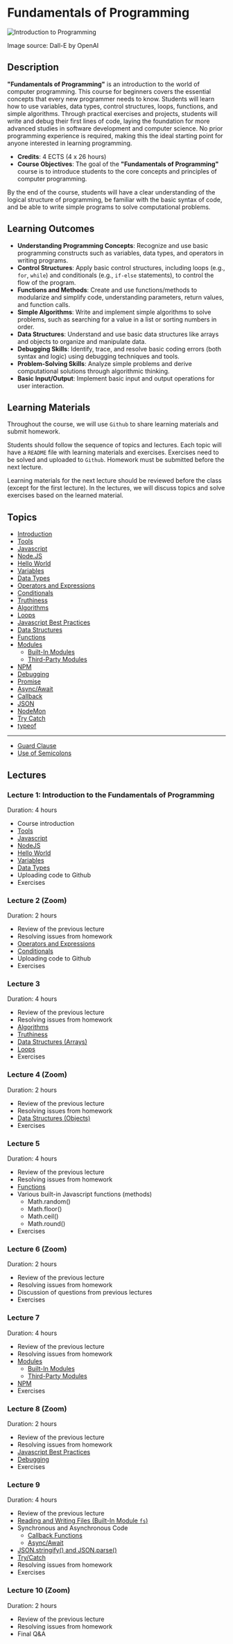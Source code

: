 # Fundamentals of Programming

![Introduction to Programming](Introduction-To-Programming.webp)

Image source: Dall-E by OpenAI

## Description

**"Fundamentals of Programming"** is an introduction to the world of computer programming. This course for beginners covers the essential concepts that every new programmer needs to know. Students will learn how to use variables, data types, control structures, loops, functions, and simple algorithms. Through practical exercises and projects, students will write and debug their first lines of code, laying the foundation for more advanced studies in software development and computer science. No prior programming experience is required, making this the ideal starting point for anyone interested in learning programming.

- **Credits**: 4 ECTS (4 x 26 hours)
- **Course Objectives**: The goal of the **"Fundamentals of Programming"** course is to introduce students to the core concepts and principles of computer programming.

By the end of the course, students will have a clear understanding of the logical structure of programming, be familiar with the basic syntax of code, and be able to write simple programs to solve computational problems.

## Learning Outcomes

- **Understanding Programming Concepts**: Recognize and use basic programming constructs such as variables, data types, and operators in writing programs.
- **Control Structures**: Apply basic control structures, including loops (e.g., `for`, `while`) and conditionals (e.g., `if-else` statements), to control the flow of the program.
- **Functions and Methods**: Create and use functions/methods to modularize and simplify code, understanding parameters, return values, and function calls.
- **Simple Algorithms**: Write and implement simple algorithms to solve problems, such as searching for a value in a list or sorting numbers in order.
- **Data Structures**: Understand and use basic data structures like arrays and objects to organize and manipulate data.
- **Debugging Skills**: Identify, trace, and resolve basic coding errors (both syntax and logic) using debugging techniques and tools.
- **Problem-Solving Skills**: Analyze simple problems and derive computational solutions through algorithmic thinking.
- **Basic Input/Output**: Implement basic input and output operations for user interaction.

## Learning Materials

Throughout the course, we will use `Github` to share learning materials and submit homework.

Students should follow the sequence of topics and lectures. Each topic will have a `README` file with learning materials and exercises. Exercises need to be solved and uploaded to `Github`. Homework must be submitted before the next lecture.

Learning materials for the next lecture should be reviewed before the class (except for the first lecture). In the lectures, we will discuss topics and solve exercises based on the learned material.

## Topics

- [Introduction](./Topics/Introduction/README.md)
- [Tools](./Topics/Tools/README.md)
- [Javascript](./Topics/Javascript/README.md)
- [Node.JS](./Topics/NodeJS/README.md)
- [Hello World](./Topics/HelloWorld/README.md)
- [Variables](./Topics/Variables/README.md)
- [Data Types](./Topics/Data-Types/README.md)
- [Operators and Expressions](./Topics/Operators/README.md)
- [Conditionals](./Topics/Conditionals/README.md)
- [Truthiness](./Topics/Truthiness/README.md)
- [Algorithms](./Topics/Algorithms/README.md)
- [Loops](./Topics/Loops/README.md)
- [Javascript Best Practices](./Topics/Javascript-Best-Practices/README.md)
- [Data Structures](./Topics/Data-Structures/README.md)
- [Functions](./Topics/Functions/README.md)
- [Modules](./Topics/Modules/README.md)
  - [Built-In Modules](./Topics/Modules-Built-In/README.md)
  - [Third-Party Modules](./Topics/Modules-Third-Party/README.md)
- [NPM](./Topics/NPM/README.md)
- [Debugging](./Topics/Debugging/README.md)
- [Promise](./Topics/Promise/README.md)
- [Async/Await](./Topics/Async-Await/README.md)
- [Callback](./Topics/Callback/README.md)
- [JSON](./Topics/JSON/README.md)
- [NodeMon](./Topics/Nodemon/README.md)
- [Try Catch](./Topics/Try-Catch-Finally/README.md)
- [typeof](./Topics/Typeof/README.md)

---

- [Guard Clause](./Topics/Guard-Clause/README.md)
- [Use of Semicolons](./Topics/Semicolons/README.md)

## Lectures

### Lecture 1: Introduction to the Fundamentals of Programming

Duration: 4 hours

- Course introduction
- [Tools](./Topics/Tools/README.md)
- [Javascript](./Topics/Javascript/README.md)
- [NodeJS](./Topics/NodeJS/README.md)
- [Hello World](./Topics/HelloWorld/README.md)
- [Variables](./Topics/Variables/README.md)
- [Data Types](./Topics/Data-Types/README.md)
- Uploading code to Github
- Exercises

### Lecture 2 (Zoom)

Duration: 2 hours

- Review of the previous lecture
- Resolving issues from homework
- [Operators and Expressions](./Topics/Operators/README.md)
- [Conditionals](./Topics/Conditionals/README.md)
- Uploading code to Github
- Exercises

### Lecture 3

Duration: 4 hours

- Review of the previous lecture
- Resolving issues from homework
- [Algorithms](./Topics/Algorithms/README.md)
- [Truthiness](./Topics/Truthiness/README.md)
- [Data Structures (Arrays)](./Topics/Data-Structures/README.md#arrays)
- [Loops](./Topics/Loops/README.md)
- Exercises

### Lecture 4 (Zoom)

Duration: 2 hours

- Review of the previous lecture
- Resolving issues from homework
- [Data Structures (Objects)](./Topics/Data-Structures/README.md#objects)
- Exercises

### Lecture 5

Duration: 4 hours

- Review of the previous lecture
- Resolving issues from homework
- [Functions](./Topics/Functions/README.md)
- Various built-in Javascript functions (methods)
  - Math.random()
  - Math.floor()
  - Math.ceil()
  - Math.round()
- Exercises

### Lecture 6 (Zoom)

Duration: 2 hours

- Review of the previous lecture
- Resolving issues from homework
- Discussion of questions from previous lectures
- Exercises

### Lecture 7

Duration: 4 hours

- Review of the previous lecture
- Resolving issues from homework
- [Modules](./Topics/Modules/README.md)
  - [Built-In Modules](./Topics/Modules-Built-In/README.md)
  - [Third-Party Modules](./Topics/Modules-Third-Party/README.md)
- [NPM](./Topics/NPM/README.md)
- Exercises

### Lecture 8 (Zoom)

Duration: 2 hours

- Review of the previous lecture
- Resolving issues from homework
- [Javascript Best Practices](./Topics/Best-Practices/README.md)
- [Debugging](./Topics/Debugging/README.md)
- Exercises

### Lecture 9

Duration: 4 hours

- Review of the previous lecture
- [Reading and Writing Files (Built-In Module `fs`)](./Topics/Modules-Built-In/README.md#reading-and-writing-files)
- Synchronous and Asynchronous Code
  - [Callback Functions](./Topics/Callback/README.md)
  - [Async/Await](./Topics/Async-Await/README.md)
- [JSON.stringify() and JSON.parse()](./Topics/JSON/README.md)
- [Try/Catch](./Topics/Try-Catch-Finally/README.md)
- Resolving issues from homework
- Exercises

### Lecture 10 (Zoom)

Duration: 2 hours

- Review of the previous lecture
- Resolving issues from homework
- Final Q&A
